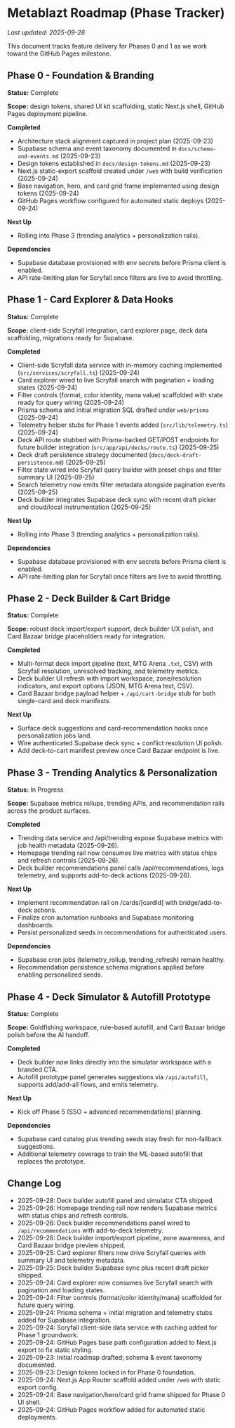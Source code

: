 # Metablazt Roadmap (Phase Tracker)

_Last updated: 2025-09-26_

This document tracks feature delivery for Phases 0 and 1 as we work toward the GitHub Pages milestone.

## Phase 0 - Foundation & Branding

**Status:** Complete

**Scope:** design tokens, shared UI kit scaffolding, static Next.js shell, GitHub Pages deployment pipeline.

**Completed**
- Architecture stack alignment captured in project plan (2025-09-23)
- Supabase schema and event taxonomy documented in `docs/schema-and-events.md` (2025-09-23)
- Design tokens established in `docs/design-tokens.md` (2025-09-23)
- Next.js static-export scaffold created under `/web` with build verification (2025-09-24)
- Base navigation, hero, and card grid frame implemented using design tokens (2025-09-24)
- GitHub Pages workflow configured for automated static deploys (2025-09-24)

**Next Up**
- Rolling into Phase 3 (trending analytics + personalization rails).

**Dependencies**
- Supabase database provisioned with env secrets before Prisma client is enabled.
- API rate-limiting plan for Scryfall once filters are live to avoid throttling.


## Phase 1 - Card Explorer & Data Hooks

**Status:** Complete

**Scope:** client-side Scryfall integration, card explorer page, deck data scaffolding, migrations ready for Supabase.

**Completed**
- Client-side Scryfall data service with in-memory caching implemented (`src/services/scryfall.ts`) (2025-09-24)
- Card explorer wired to live Scryfall search with pagination + loading states (2025-09-24)
- Filter controls (format, color identity, mana value) scaffolded with state ready for query wiring (2025-09-24)
- Prisma schema and initial migration SQL drafted under `web/prisma` (2025-09-24)
- Telemetry helper stubs for Phase 1 events added (`src/lib/telemetry.ts`) (2025-09-24)
- Deck API route stubbed with Prisma-backed GET/POST endpoints for future builder integration (`src/app/api/decks/route.ts`) (2025-09-25)
- Deck draft persistence strategy documented (`docs/deck-draft-persistence.md`) (2025-09-25)
- Filter state wired into Scryfall query builder with preset chips and filter summary UI (2025-09-25)
- Search telemetry now emits filter metadata alongside pagination events (2025-09-25)
- Deck builder integrates Supabase deck sync with recent draft picker and cloud/local instrumentation (2025-09-25)

**Next Up**
- Rolling into Phase 3 (trending analytics + personalization rails).

**Dependencies**
- Supabase database provisioned with env secrets before Prisma client is enabled.
- API rate-limiting plan for Scryfall once filters are live to avoid throttling.

## Phase 2 - Deck Builder & Cart Bridge

**Status:** Complete

**Scope:** robust deck import/export support, deck builder UX polish, and Card Bazaar bridge placeholders ready for integration.

**Completed**
- Multi-format deck import pipeline (text, MTG Arena `.txt`, CSV) with Scryfall resolution, unresolved tracking, and telemetry metrics.
- Deck builder UI refresh with import workspace, zone/resolution indicators, and export options (JSON, MTG Arena text, CSV).
- Card Bazaar bridge payload helper + `/api/cart-bridge` stub for both single-card and deck manifests.

**Next Up**
- Surface deck suggestions and card-recommendation hooks once personalization jobs land.
- Wire authenticated Supabase deck sync + conflict resolution UI polish.
- Add deck-to-cart manifest preview once Card Bazaar endpoint is live.

## Phase 3 - Trending Analytics & Personalization

**Status:** In Progress

**Scope:** Supabase metrics rollups, trending APIs, and recommendation rails across the product surfaces.

**Completed**
- Trending data service and /api/trending expose Supabase metrics with job health metadata (2025-09-26).
- Homepage trending rail now consumes live metrics with status chips and refresh controls (2025-09-26).
- Deck builder recommendations panel calls /api/recommendations, logs telemetry, and supports add-to-deck actions (2025-09-26).

**Next Up**
- Implement recommendation rail on /cards/[cardId] with bridge/add-to-deck actions.
- Finalize cron automation runbooks and Supabase monitoring dashboards.
- Persist personalized seeds in recommendations for authenticated users.

**Dependencies**
- Supabase cron jobs (telemetry_rollup, trending_refresh) remain healthy.
- Recommendation persistence schema migrations applied before enabling personalized seeds.
## Phase 4 - Deck Simulator & Autofill Prototype

**Status:** Complete

**Scope:** Goldfishing workspace, rule-based autofill, and Card Bazaar bridge polish before the AI handoff.

**Completed**
- Deck builder now links directly into the simulator workspace with a branded CTA.
- Autofill prototype panel generates suggestions via `/api/autofill`, supports add/add-all flows, and emits telemetry.

**Next Up**
- Kick off Phase 5 (SSO + advanced recommendations) planning.

**Dependencies**
- Supabase card catalog plus trending seeds stay fresh for non-fallback suggestions.
- Additional telemetry coverage to train the ML-based autofill that replaces the prototype.

## Change Log

- 2025-09-28: Deck builder autofill panel and simulator CTA shipped.
- 2025-09-26: Homepage trending rail now renders Supabase metrics with status chips and refresh controls.
- 2025-09-26: Deck builder recommendations panel wired to `/api/recommendations` with add-to-deck telemetry.
- 2025-09-26: Deck builder import/export pipeline, zone awareness, and Card Bazaar bridge preview shipped.
- 2025-09-25: Card explorer filters now drive Scryfall queries with summary UI and telemetry metadata.
- 2025-09-25: Deck builder Supabase sync plus recent draft picker shipped.
- 2025-09-24: Card explorer now consumes live Scryfall search with pagination and loading states.
- 2025-09-24: Filter controls (format/color identity/mana) scaffolded for future query wiring.
- 2025-09-24: Prisma schema + initial migration and telemetry stubs added for Supabase integration.
- 2025-09-24: Scryfall client-side data service with caching added for Phase 1 groundwork.
- 2025-09-24: GitHub Pages base path configuration added to Next.js export to fix static styling.
- 2025-09-23: Initial roadmap drafted; schema & event taxonomy documented.
- 2025-09-23: Design tokens locked in for Phase 0 foundation.
- 2025-09-24: Next.js App Router scaffold added under `/web` with static export config.
- 2025-09-24: Base navigation/hero/card grid frame shipped for Phase 0 UI shell.
- 2025-09-24: GitHub Pages workflow added for automated static deployments.






